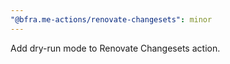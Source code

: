```yaml
---
"@bfra.me-actions/renovate-changesets": minor
---
```


Add dry-run mode to Renovate Changesets action.
  